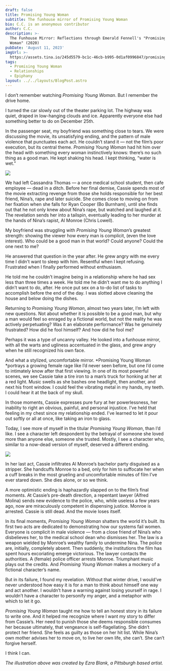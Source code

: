 ```yaml
---
draft: false
title: Promising Young Woman
subtitle: The funhouse mirror of Promising Young Woman
bio: C.C. is an anonymous contributor
author: C.C.
description: >-
  The Funhouse Mirror: Reflections through Emerald Fennell's "Promising Young
  Woman" (2020)
pubDate: 'August 11, 2023'
imgUrl: >-
  https://assets.tina.io/245d5579-bc1c-46cb-b995-0d1af0996847/promising_young_woman.png
tags:
  - Promising Young Woman
  - Relationships
  - Epiphany
layout: ../../layouts/BlogPost.astro
---
```


I don’t remember watching *Promising Young Woman*. But I remember the drive home. 

I turned the car slowly out of the theater parking lot. The highway was quiet, draped in low-hanging clouds and ice. Apparently everyone else had something better to do on December 25th. 

In the passenger seat, my boyfriend was something close to tears. We were discussing the movie, its unsatisfying ending, and the pattern of male violence that punctuates each act. He couldn’t stand it — not the film’s poor execution, but its central theme. *Promising Young Woman* had hit him over the head with something every woman instinctively knows: there’s no such thing as a good man. He kept shaking his head. I kept thinking, “water is wet.”

![](/PYM.webp)

We had left Cassandra Thomas — a once medical school student, then cafe employee — dead in a ditch. Before her final demise, Cassie spends most of the movie extracting revenge from those she holds responsible for her best friend, Nina’s, rape and later suicide. She comes close to moving on from her fixation when she falls for Ryan Cooper (Bo Burnham), until she finds out that he not only knew about Nina’s rape, but watched and laughed at it. The revelation sends her into a tailspin, eventually leading to her murder at the hands of Nina’s rapist, Al Monroe (Chris Lowell).  

My boyfriend was struggling with *Promising Young Woman*’s greatest strength: showing the viewer how every man is complicit, (even the love interest). Who could be a good man in that world? Could anyone? Could the one next to me?

He answered that question in the year after. He grew angry with me every time I didn’t want to sleep with him. Resentful when I kept refusing. Frustrated when I finally performed without enthusiasm. 

He told me he couldn’t imagine being in a relationship where he had sex less than three times a week. He told me he didn’t want me to do anything I didn’t want to do, after. He once put sex on a to-do list of tasks to accomplish before the end of the day. I was slotted above cleaning the house and below doing the dishes. 

Returning to *Promising Young Woman*, almost two years later, I’m left with new questions. Not about whether it is possible to be a good man, but why a man would feel so enraged by a fictional world, but not the reality he was actively perpetuating? Was it an elaborate performance? Was he genuinely frustrated? How did he fool himself? And how did he fool me?

Perhaps it was a type of uncanny valley. He looked into a funhouse mirror, with all the warts and ugliness accentuated in the glass, and grew angry when he still recognized his own face. 

And what a stylized, uncomfortable mirror. \*Promising Young Woman \*portrays a growing female rage like I’d never seen before, but one I’d come to intimately know after that first viewing. In one of its most powerful scenes, we see Cassie take a tire iron to a man’s truck for honking at her at a red light. Music swells as she bashes one headlight, then another, and next his front window. I could feel the vibrating metal in my hands, my teeth. I could hear it at the back of my skull. 

In those moments, Cassie expresses pure fury at her powerlessness, her inability to right an obvious, painful, and personal injustice. I’ve held that feeling in my chest since my relationship ended. I’ve learned to let it pour out softly or all at once, like taking an iron to glass. 

Today, I see more of myself in the titular *Promising Young Woman*, than I’d like. I see a character left despondent by the betrayal of someone she loved more than anyone else, someone she trusted. Mostly, I see a character who, similar to a now-dead version of myself, deserved a different ending. 

![](/PYM2.jpeg)

In her last act, Cassie infiltrates Al Monroe’s bachelor party disguised as a stripper. She handcuffs Monroe to a bed, only for him to suffocate her when a cuff breaks in the most grueling and uncomfortable minutes of film I’ve ever stared down. She dies alone, or so we think. 

A more optimistic ending is haphazardly slapped on to the film’s final moments. At Cassie’s pre-death direction, a repentant lawyer (Alfred Molina) sends new evidence to the police, who, while useless a few years ago, now are miraculously competent in dispensing justice. Monroe is arrested. Cassie is still dead. And the movie loses itself.

In its final moments, *Promising Young Woman* shatters the world it’s built. Its first two acts are dedicated to demonstrating how our systems fail women. Everyone is complicit in male violence — from a close friend of Nina’s who disbelieves her, to the medical school dean who dismisses her. The law is a weapon wielded by Monroe’s wealthy family to undermine Nina. The police are, initially, completely absent. Then suddenly, the institutions the film has spent hours excoriating emerge victorious. The lawyer contacts the authorities. A (female) police officer arrests Monroe. Triumphant music plays out the credits. And *Promising Young Woman* makes a mockery of a fictional character’s name. 

But in its failure, I found my revelation. Without that winter drive, I would’ve never understood how easy it is for a man to think about himself one way and act another. I wouldn’t have a warning against losing yourself in rage. I wouldn’t have a character to personify my anger, and a metaphor with which to let it go.

*Promising Young Woman* taught me how to tell an honest story in its failure to write one. And it helped me recognize where I want my story to differ from Cassie’s. Her need to punish those she deems responsible consumes her because ultimately, that vengeance is self-flagellating. She didn’t protect her friend. She feels as guilty as those on her hit list. While Nina’s own mother advises her to move on, to live her own life, she can’t. She can’t forgive herself.

I think I can. 

*The illustration above was created by Ezra Blank, a Pittsburgh based artist.*
